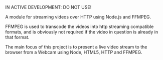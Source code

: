 IN ACTIVE DEVELOPMENT: DO NOT USE!

A module for streaming videos over HTTP using Node.js and FFMPEG.

FFMPEG is used to transcode the videos into http streaming compatible formats, and is obviously not required if the video in question is already in that format. 

The main focus of this project is to present a live video stream to the browser from a Webcam using Node, HTML5, HTTP and FFMPEG.